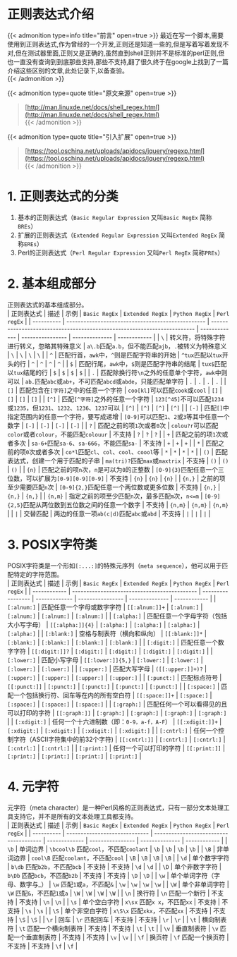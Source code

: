 # 正则表达式介绍


{{< admonition type=info title="前言" open=true >}}
最近在写一个脚本,需要使用到正则表达式,作为曾经的一个开发,正则还是知道一些的,但是写着写着发现不对,但在测试器里面,正则又是正确的,虽然直到shell正则并不是标准的perl正则,但也一直没有查询到到底那些支持,那些不支持,翻了很久终于在google上找到了一篇介绍这些区别的文章,此处记录下,以备查验。  
{{< /admonition >}}

{{< admonition type=quote title="原文来源" open=true >}}
> [http://man.linuxde.net/docs/shell_regex.html](http://man.linuxde.net/docs/shell_regex.html)  
{{< /admonition >}}

{{< admonition type=quote title="引入扩展" open=true >}}
> [https://tool.oschina.net/uploads/apidocs/jquery/regexp.html](https://tool.oschina.net/uploads/apidocs/jquery/regexp.html)  
{{< /admonition >}}


# 1. 正则表达式的分类
1. 基本的正则表达式（`Basic Regular Expression` 又叫`Basic RegEx` 简称`BREs`） 
2. 扩展的正则表达式（`Extended Regular Expression` 又叫`Extended RegEx` 简称`EREs`） 
3. Perl的正则表达式（`Perl Regular Expression` 又叫`Perl RegEx` 简称`PREs`） 

# 2. 基本组成部分
正则表达式的基本组成部分。   
| 正则表达式 | 描述                                              | 示例                                                                     | `Basic RegEx` | `Extended RegEx` | `Python RegEx` | `Perl regEx` |
| ---------- | ------------------------------------------------- | ------------------------------------------------------------------------ | ------------- | ---------------- | -------------- | ------------ |
| `\`        | 转义符，将特殊字符进行转义，忽略其特殊意义        | `a\.b`匹配`a.b`，但不能匹配`ajb`，`.`被转义为特殊意义                    | `\`           | `\`              | `\`            | `\`          |
| `^`        | 匹配行首，`awk`中，`^`则是匹配字符串的开始        | `^tux`匹配以`tux`开头的行                                                | `^`           | `^`              | `^`            | `^`          |
| `$`        | 匹配行尾，`awk`中，`$`则是匹配字符串的结尾        | `tux$`匹配以`tux`结尾的行                                                | `$`           | `$`              | `$`            | `$`          |
| `.`        | 匹配除换行符`\n`之外的任意单个字符，`awk`中则可以 | `ab.`匹配`abc`或`ab+`，不可匹配`abcd`或`abde`，只能匹配单字符            | `.`           | `.`              | `.`            | `.`          |
| `[]`       | 匹配包含在`[字符]`之中的任意一个字符              | `coo[kl]`可以匹配`cook`或`cool`                                          | `[]`          | `[]`             | `[]`           | `[]`         |
| `[^]`      | 匹配`[^字符]`之外的任意一个字符                   | `123[^45]`不可以匹配`1234`或`1235`，但`1231`、`1232`、`1236`、`1237`可以 | `[^]`         | `[^]`            | `[^]`          | `[^]`        |
| `[-]`      | 匹配`[]`中指定范围内的任意一个字符，要写成递增    | `[0-9]`可以匹配`1`、`2`或`3`等其中任意一个数字                           | `[-]`         | `[-]`            | `[-]`          | `[-]`        |
| `?`        | 匹配之前的项`1`次或者`0`次                        | `colou?r`可以匹配`color`或者`colour`，不能匹配`colouur`                  | 不支持        | `?`              | `?`            | `?`          |
| `+`        | 匹配之前的项`1`次或者多次                         | `sa-6+`匹配`sa-6`、`sa-666`，不能匹配`sa-`                               | 不支持        | `+`              | `+`            | `+`          |
| `*`        | 匹配之前的项`0`次或者多次                         | `co*l`匹配`cl`、`col`、`cool`、`coool`等                                 | `*`           | `*`              | `*`            | `*`          |
| `()`       | 匹配表达式，创建一个用于匹配的子串                | `ma(tri)?`匹配`max`或`maxtrix`                                           | 不支持        | `()`             | `()`           | `()`         |
| `{n}`      | 匹配之前的项`n`次，`n`是可以为`0`的正整数         | `[0-9]{3}`匹配任意一个三位数，可以扩展为`[0-9][0-9][0-9]`                | 不支持        | `{n}`            | `{n}`          | `{n}`        |
| `{n,}`     | 之前的项至少需要匹配`n`次                         | `[0-9]{2,}`匹配任意一个两位数或更多位数                                  | 不支持        | `{n,}`           | `{n,}`         | `{n,}`       |
| `{n,m}`    | 指定之前的项至少匹配`n`次，最多匹配`m`次，`n<=m`  | `[0-9]{2,5}`匹配从两位数到五位数之间的任意一个数字                       | 不支持        | `{n,m}`          | `{n,m}`        | `{n,m}`      |
| `|`        | 交替匹配                                          | 两边的任意一项`ab(c|d)`匹配`abc`或`abd`                                  | 不支持        | `|`              | `|`            | `|`          |

# 3. POSIX字符类
POSIX字符类是一个形如`[:...:]`的特殊元序列（`meta sequence`），他可以用于匹配特定的字符范围。  
| 正则表达式   | 描述                                         | 示例              | `Basic RegEx` | `Extended RegEx` | `Python RegEx` | `Perl regEx` |
| ------------ | -------------------------------------------- | ----------------- | ------------- | ---------------- | -------------- | ------------ |
| `[:alnum:]`  | 匹配任意一个字母或数字字符                   | `[[:alnum:]]+`    | `[:alnum:]`   | `[:alnum:]`      | `[:alnum:]`    | `[:alnum:]`  |
| `[:alpha:]`  | 匹配任意一个字母字符（包括大小写字母）       | `[[:alpha:]]{4}`  | `[:alpha:]`   | `[:alpha:]`      | `[:alpha:]`    | `[:alpha:]`  |
| `[:blank:]`  | 空格与制表符（横向和纵向）                   | `[[:blank:]]*`    | `[:blank:]`   | `[:blank:]`      | `[:blank:]`    | `[:blank:]`  |
| `[:digit:]`  | 匹配任意一个数字字符                         | `[[:digit:]]?`    | `[:digit:]`   | `[:digit:]`      | `[:digit:]`    | `[:digit:]`  |
| `[:lower:]`  | 匹配小写字母                                 | `[[:lower:]]{5,}` | `[:lower:]`   | `[:lower:]`      | `[:lower:]`    | `[:lower:]`  |
| `[:upper:]`  | 匹配大写字母                                 | `([[:upper:]]+)?` | `[:upper:]`   | `[:upper:]`      | `[:upper:]`    | `[:upper:]`  |
| `[:punct:]`  | 匹配标点符号                                 | `[[:punct:]]`     | `[:punct:]`   | `[:punct:]`      | `[:punct:]`    | `[:punct:]`  |
| `[:space:]`  | 匹配一个包括换行符、回车等在内的所有空白符   | `[[:space:]]+`    | `[:space:]`   | `[:space:]`      | `[:space:]`    | `[:space:]`  |
| `[:graph:]`  | 匹配任何一个可以看得见的且可以打印的字符     | `[[:graph:]]`     | `[:graph:]`   | `[:graph:]`      | `[:graph:]`    | `[:graph:]`  |
| `[:xdigit:]` | 任何一个十六进制数（即：`0-9，a-f，A-F`）    | `[[:xdigit:]]+`   | `[:xdigit:]`  | `[:xdigit:]`     | `[:xdigit:]`   | `[:xdigit:]` |
| `[:cntrl:]`  | 任何一个控制字符（ASCII字符集中的前32个字符) | `[[:cntrl:]]`     | `[:cntrl:]`   | `[:cntrl:]`      | `[:cntrl:]`    | `[:cntrl:]`  |
| `[:print:]`  | 任何一个可以打印的字符                       | `[[:print:]]`     | `[:print:]`   | `[:print:]`      | `[:print:]`    | `[:print:]`  |

# 4. 元字符
元字符（meta character）是一种Perl风格的正则表达式，只有一部分文本处理工具支持它，并不是所有的文本处理工具都支持。  
| 正则表达式 | 描述                          | 示例                                   | `Basic RegEx` | `Extended RegEx` | `Python RegEx` | `Perl regEx` |
| ---------- | ----------------------------- | -------------------------------------- | ------------- | ---------------- | -------------- | ------------ |
| `\b`       | 单词边界                      | `\bcool\b` 匹配`cool`，不匹配`coolant` | `\b`          | `\b`             | `\b`           | `\b`         |
| `\B`       | 非单词边界                    | `cool\B` 匹配`coolant`，不匹配`cool`   | `\B`          | `\B`             | `\B`           | `\B`         |
| `\d`       | 单个数字字符                  | `b\db` 匹配`b2b`，不匹配`bcb`          | 不支持        | 不支持           | `\d`           | `\d`         |
| `\D`       | 单个非数字字符                | `b\Db` 匹配`bcb`，不匹配`b2b`          | 不支持        | 不支持           | `\D`           | `\D`         |
| `\w`       | 单个单词字符（字母、数字与_） | `\w` 匹配`1`或`a`，不匹配`&`           | `\w`          | `\w`             | `\w`           | `\w`         |
| `\W`       | 单个非单词字符                | `\W` 匹配`&`，不匹配`1`或`a`           | `\W`          | `\W`             | `\W`           | `\W`         |
| `\n`       | 换行符                        | `\n` 匹配一个新行                      | 不支持        | 不支持           | `\n`           | `\n`         |
| `\s`       | 单个空白字符                  | `x\sx` 匹配`x x`，不匹配`xx`           | 不支持        | 不支持           | `\s`           | `\s`         |
| `\S`       | 单个非空白字符                | `x\S\x` 匹配`xkx`，不匹配`xx`          | 不支持        | 不支持           | `\S`           | `\S`         |
| `\r`       | 回车                          | `\r` 匹配回车                          | 不支持        | 不支持           | `\r`           | `\r`         |
| `\t`       | 横向制表符                    | `\t` 匹配一个横向制表符                | 不支持        | 不支持           | `\t`           | `\t`         |
| `\v`       | 垂直制表符                    | `\v` 匹配一个垂直制表符                | 不支持        | 不支持           | `\v`           | `\v`         |
| `\f`       | 换页符                        | `\f` 匹配一个换页符                    | 不支持        | 不支持           | `\f`           | `\f`         |

